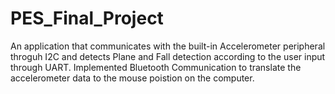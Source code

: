 # PES_Final_Project
 An application that communicates with the built-in Accelerometer peripheral throguh I2C and detects Plane and Fall detection according to the user input through UART. Implemented Bluetooth Communication to translate the accelerometer data to the mouse poistion on the computer. 

